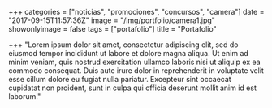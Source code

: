 +++
categories = ["noticias", "promociones", "concursos", "camera"]
date = "2017-09-15T11:57:36Z"
image = "/img/portfolio/camera1.jpg"
showonlyimage = false
tags = ["portafolio"]
title = "Portafolio"

+++
"Lorem ipsum dolor sit amet, consectetur adipiscing elit, sed do eiusmod tempor incididunt ut labore et dolore magna aliqua. Ut enim ad minim veniam, quis nostrud exercitation ullamco laboris nisi ut aliquip ex ea commodo consequat. Duis aute irure dolor in reprehenderit in voluptate velit esse cillum dolore eu fugiat nulla pariatur. Excepteur sint occaecat cupidatat non proident, sunt in culpa qui officia deserunt mollit anim id est laborum."